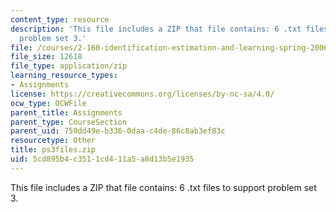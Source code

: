 ```yaml
---
content_type: resource
description: 'This file includes a ZIP that file contains: 6 .txt files to support
  problem set 3.'
file: /courses/2-160-identification-estimation-and-learning-spring-2006/5cd895b4c3511cd411a5a8d13b5e1935_ps3files.zip
file_size: 12618
file_type: application/zip
learning_resource_types:
- Assignments
license: https://creativecommons.org/licenses/by-nc-sa/4.0/
ocw_type: OCWFile
parent_title: Assignments
parent_type: CourseSection
parent_uid: 759dd49e-b336-0daa-c4de-86c8ab3ef83c
resourcetype: Other
title: ps3files.zip
uid: 5cd895b4-c351-1cd4-11a5-a8d13b5e1935
---
```

This file includes a ZIP that file contains: 6 .txt files to support problem set 3.